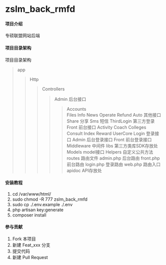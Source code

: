 # zslm_back_rmfd

#### 项目介绍
专硕联盟网站后端

#### 项目目录架构
项目目录架构
> app
>> Http
>>> Controllers
>>>> Admin         后台接口
>>>>>  Accounts     
>>>>>  Files
>>>>>  Info
>>>>>  News
>>>>>  Operate
>>>>>  Refund
>>>> Auto          其他接口
>>>>>  Share           分享
>>>>>  Sms             短信
>>>>>  ThirdLogin      第三方登录
>>>> Front         前台接口
>>>>>  Activity
>>>>>  Coach
>>>>>  Colleges
>>>>>  Consult
>>>>>  Index
>>>>>  Reward
>>>>>  UserCore
>>>> Login         登录接口
>>>>>  Admin          后台登录接口
>>>>>  Front          前台登录接口
>>> Middleware     中间件
>> libs            第三方类库SDK存放处
>> Models          model接口
> Helpers          自定义公共方法
> routes           路由文件
>> admin.php        后台路由
>> front.php        前台路由
>> login.php        登录路由
>> web.php          路由入口
> apidoc           API存放处






#### 安装教程

1. cd /var/www/html/
2. sudo chmod -R 777 zslm_back_rmfd
3. sudo cp ./.env.example ./.env
4. php artisan key:generate
5. composer install


#### 参与贡献

1. Fork 本项目
2. 新建 Feat_xxx 分支
3. 提交代码
4. 新建 Pull Request

